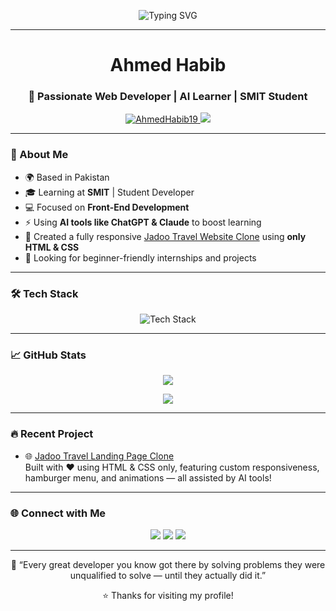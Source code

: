 <!-- Banner or GIF (optional) -->
<p align="center">
  <img src="https://readme-typing-svg.demolab.com?font=Fira+Code&size=28&pause=1000&color=36BCF7&center=true&vCenter=true&width=1000&lines=Hey+there!+I'm+Ahmed+Habib+👋;Front-End+Developer+in+the+making+💻;I+love+HTML%2C+CSS%2C+and+clean+UIs+🎨;Learning+Web+Dev+with+AI+🚀" alt="Typing SVG" />
</p>

---

<h1 align="center">Ahmed Habib</h1>
<h3 align="center">🚀 Passionate Web Developer | AI Learner | SMIT Student</h3>

<p align="center">
  <a href="https://github.com/AhmedHabib19">
    <img src="https://komarev.com/ghpvc/?username=AhmedHabib19&label=Profile%20views&color=blue&style=flat" alt="AhmedHabib19" />
  </a>
  <a href="https://www.linkedin.com/in/ahmedhabib19/">
    <img src="https://img.shields.io/badge/LinkedIn-blue?style=flat-square&logo=linkedin&logoColor=white" />
  </a>
</p>

---

### 🧠 About Me

- 🌍 Based in Pakistan  
- 🎓 Learning at **SMIT** | Student Developer  
- 💻 Focused on **Front-End Development**  
- ⚡ Using **AI tools like ChatGPT & Claude** to boost learning  
- 📱 Created a fully responsive [Jadoo Travel Website Clone](https://ahmedhabib19.github.io/CLONE-WEBSITE-OF-JADOO-TRAVEL-BY-THE-HELP-OF-AI/) using **only HTML & CSS**  
- 🤝 Looking for beginner-friendly internships and projects  

---

### 🛠️ Tech Stack

<p align="center">
  <img src="https://skillicons.dev/icons?i=html,css,vscode,github,figma" alt="Tech Stack" />
</p>

---

### 📈 GitHub Stats

<p align="center">
  <img src="https://github-readme-stats.vercel.app/api?username=AhmedHabib19&show_icons=true&theme=react&hide_border=true&border_radius=10" />
</p>

<p align="center">
  <img src="https://github-readme-streak-stats.herokuapp.com?user=AhmedHabib19&theme=react&hide_border=true&border_radius=10" />
</p>

---

### 🔥 Recent Project

- 🌐 [Jadoo Travel Landing Page Clone](https://ahmedhabib19.github.io/CLONE-WEBSITE-OF-JADOO-TRAVEL-BY-THE-HELP-OF-AI/)  
  Built with ❤️ using HTML & CSS only, featuring custom responsiveness, hamburger menu, and animations — all assisted by AI tools!

---

### 🌐 Connect with Me

<p align="center">
  <a href="https://www.linkedin.com/in/ahmedhabib19/"><img src="https://img.shields.io/badge/-LinkedIn-blue?style=for-the-badge&logo=linkedin&logoColor=white"></a>
  <a href="mailto:ahh.edit.s.real@gmail.com"><img src="https://img.shields.io/badge/-Gmail-D14836?style=for-the-badge&logo=gmail&logoColor=white"></a>
  <a href="https://github.com/AhmedHabib19"><img src="https://img.shields.io/badge/-GitHub-000?style=for-the-badge&logo=github&logoColor=white"></a>
</p>

---

<p align="center">🚀 “Every great developer you know got there by solving problems they were unqualified to solve — until they actually did it.”</p>

<p align="center">⭐️ Thanks for visiting my profile!</p>
